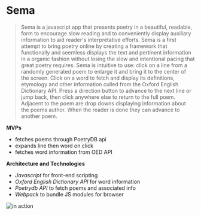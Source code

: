 # Sema

> Sema is a javascript app that presents poetry in a beautiful, readable,
> form to encourage slow reading and to conveniently display
> auxiliary information to aid reader's interpretative efforts.
> Sema is a first attempt to bring poetry online by creating a framework that
> functionally and seemless displays the text and pertinent information
> in a organic fashion without losing the slow and intentional pacing
> that great poetry requires. Sema is intuitive to use: click on a line
> from a randomly generated poem to enlarge it and bring it to the
> center of the screen. Click on a word to fetch and display
> its definitions, etymology and other information culled from the
> Oxford English Dictionary API. Press a direction button to advance to
> the next line or jump back, then click anywhere else to return to the
> full poem. Adjacent to the poem are drop downs
> displaying information about the poems author. When the reader is done
> they can advance to another poem.

**MVPs**

 - fetches poems through PoetryDB api 
 - expands line then word on click
 - fetches word information from OED API

 
**Architecture and Technologies**
    

 - *Javascript* for front-end scripting
 - *Oxford English Dictionary API* for word information
-  *Poetrydb API* to fetch poems and associated info
-  *Webpack* to bundle JS modules for browser
   

 
 ![in action](https://media.giphy.com/media/QA6neIcEWYfARAL5y9/giphy.gif)
